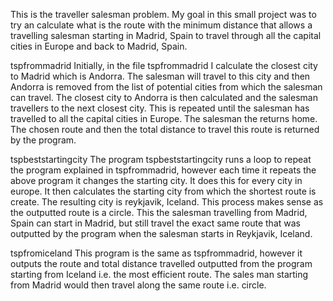 This is the traveller salesman problem. My goal in this small project was to try an calculate what is the route with the minimum distance that allows a travelling salesman starting in Madrid, Spain to travel
through all the capital cities in Europe and back to Madrid, Spain.

tspfrommadrid
Initially, in the file tspfrommadrid I calculate the closest city to Madrid which is Andorra. The salesman will travel to this city and then Andorra is removed from the list of potential cities from which the salesman can
travel. The closest city to Andorra is then calculated and the salesman travellers to the next closest city. This is repeated until the salesman has travelled to all the capital cities in Europe. The salesman the returns home.
The chosen route and then the total distance to travel this route is returned by the program.

tspbeststartingcity
The program tspbeststartingcity runs a loop to repeat the program explained in tspfrommadrid, however each time it repeats the above program it changes the starting city. It does this for every city in europe. It then 
calculates the starting city from which the shortest route is create. The resulting city is reykjavik, Iceland. This process makes sense as the outputted route is a circle. This the salesman travelling from Madrid, Spain can start
in Madrid, but still travel the exact same route that was outputted by the program when the salesman starts in Reykjavik, Iceland.

tspfromiceland
This program is the same as tspfrommadrid, however it outputs the route and total distance travelled outputted from the program starting from Iceland i.e. the most efficient route. The sales man starting from Madrid would then
travel along the same route i.e. circle.
